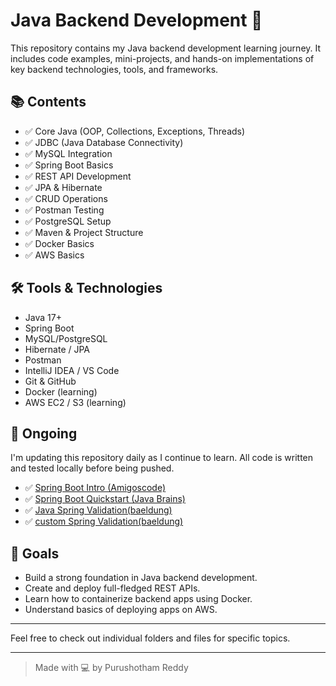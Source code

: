 # Java Backend Development 🚀

This repository contains my Java backend development learning journey. It includes code examples, mini-projects, and hands-on implementations of key backend technologies, tools, and frameworks.

## 📚 Contents

- ✅ Core Java (OOP, Collections, Exceptions, Threads)
- ✅ JDBC (Java Database Connectivity)
- ✅ MySQL Integration
- ✅ Spring Boot Basics
- ✅ REST API Development
- ✅ JPA & Hibernate
- ✅ CRUD Operations
- ✅ Postman Testing
- ✅ PostgreSQL Setup
- ✅ Maven & Project Structure
- ✅ Docker Basics 
- ✅ AWS Basics 

## 🛠️ Tools & Technologies

- Java 17+
- Spring Boot
- MySQL/PostgreSQL
- Hibernate / JPA
- Postman
- IntelliJ IDEA / VS Code
- Git & GitHub
- Docker (learning)
- AWS EC2 / S3 (learning)

## 🚧 Ongoing

I'm updating this repository daily as I continue to learn. All code is written and tested locally before being pushed.
- ✅ [Spring Boot Intro (Amigoscode)](./spring-boot-intro)
- ✅ [Spring Boot Quickstart (Java Brains)](./spring-quickstart)
- ✅ [Java Spring Validation(baeldung)](./java-validation)
- ✅ [custom Spring Validation(baeldung)](./custom-spring-validation)

## 📌 Goals

- Build a strong foundation in Java backend development.
- Create and deploy full-fledged REST APIs.
- Learn how to containerize backend apps using Docker.
- Understand basics of deploying apps on AWS.

---

Feel free to check out individual folders and files for specific topics.

---

> Made with 💻 by Purushotham Reddy

